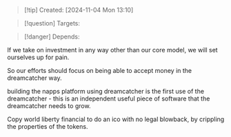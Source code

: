 
>[!tip] Created: [2024-11-04 Mon 13:10]

>[!question] Targets: 

>[!danger] Depends: 

If we take on investment in any way other than our core model, we will set ourselves up for pain.

So our efforts should focus on being able to accept money in the dreamcatcher way.

building the napps platform using dreamcatcher is the first use of the dreamcatcher - this is an independent useful piece of software that the dreamcatcher needs to grow.

Copy world liberty financial to do an ico with no legal blowback, by crippling the properties of the tokens.